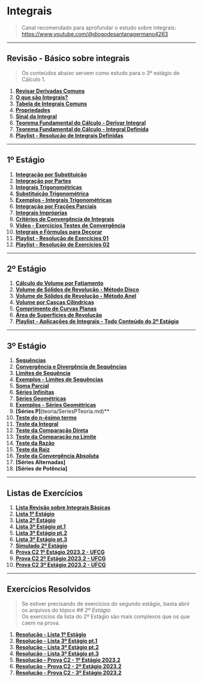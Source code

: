 # Integrais

> Canal recomendado para aprofundar o estudo sobre integrais: https://www.youtube.com/@diogodesantanagermano4263

---
## Revisão - Básico sobre integrais

> Os conteúdos abaixo servem como estudo para o 3º estágio de Cálculo 1.<br>

1. **[Revisar Derivadas Comuns](https://github.com/joao-pedro-angelo/AventurasPi/blob/main/calculo1/pdfs/tabelaDerivadas.pdf)**
2. **[O que são Integrais?](teoria/IntegraisIntroducao.md)**
3. **[Tabela de Integrais Comuns](pdfs/tabelaIntegrais.pdf)**
4. **[Propriedades](teoria/PropriedadesIntegrais.md)**
5. **[Sinal da Integral](teoria/SinalDaIntegral.md)**
6. **[Teorema Fundamental do Cálculo - Derivar Integral](teoria/DerivarIntegral.md)**
7. **[Teorema Fundamental do Cálculo - Integral Definida](teoria/IntegralDefinida.md)**
8. **[Playlist - Resolução de Integrais Definidas](https://www.youtube.com/playlist?list=PLSP4PNEIJatVgEQUSTaSqp4D8I4ZQKcda)**

---
## 1º Estágio

1. **[Integração por Substituição](pdfs/Metodo-da-substituicao.pdf)**
2. **[Integração por Partes](pdfs/Integracao-por-partes.pdf)**
3. **[Integrais Trigonométricas](teoria/SenoCasosEspeciaisDeIntegrais.md)**
4. **[Substituição Trigonométrica](pdfs/SubstituicaoTrigonometrica1.pdf)**
5. **[Exemplos - Integrais Trigonométricas](resolucoes/resolucaoIntegraisTrigonometricas/README.md)**
6. **[Integração por Frações Parciais](pdfs/IntegracaoPorFracoesParciais.pdf)**
7. **[Integrais Impróprias](pdfs/integraisimproprias.pdf)**
8. **[Critérios de Convergência de Integrais](teoria/CriteriosConvergenciaDeIntegrais.md)**
9. **[Vídeo - Exercícios Testes de Convergência](https://youtu.be/7jhEVZt9_z4?list=PLUdN13q_LrwqmIekdg8Ncqp0PsV1MyxYd)**
10. **[Integrais e Fórmulas para Decorar](teoria/Decorar.md)**
11. **[Playlist - Resolução de Exercícios 01](https://www.youtube.com/playlist?list=PLUdN13q_LrwqmIekdg8Ncqp0PsV1MyxYd)**
12. **[Playlist - Resolução de Exercícios 02](https://www.youtube.com/playlist?list=PLhSDZSsofXGNuFTlwweS7yGZRwAeRAX4V)**

---
## 2º Estágio 

1. **[Cálculo do Volume por Fatiamento](resolucoes/resolucaoLista02/volumePorFatiamento.md)**
2. **[Volume de Sólidos de Revolução - Método Disco](resolucoes/resolucaoLista02/volumePorDisco.md)**
3. **[Volume de Sólidos de Revolução - Método Anel](resolucoes/resolucaoLista02/volumeMetodoAnel.md)**
4. **[Volume por Cascas Cilíndricas](resolucoes/resolucaoLista02/volumeCascaCilindrica.md)**
5. **[Comprimento de Curvas Planas](teoria/curvasPlanas.pdf)**
6. **[Área de Superfícies de Revolução](teoria/areaSuperficiesCalc2.pdf)**
7. **[Playlist - Aplicações de Integrais - Todo Conteúdo do 2º Estágio](https://www.youtube.com/playlist?list=PLUdN13q_LrwpyA861yPkeFl6j8UW-37a7)**

---
## 3º Estágio

1. **[Sequências](teoria/sequenciasDefinicao.md)**
2. **[Convergência e Divergência de Sequências](teoria/convergenciaDivergenciaSequencias.md)**
3. **[Limites de Sequência](teoria/limitesDeSequencias.md)**
4. **[Exemplos - Limites de Sequências](teoria/exSequencias.md)**
5. **[Soma Parcial](teoria/somaParcial.md)**
6. **[Séries Infinitas](teoria/seriesInfinitas.md)**
7. **[Séries Geométricas](teoria/seriesGeometricas.md)**
8. **[Exemplos - Séries Geométricas](teoria/exemplosSeriesGeometricas.md)**
9. **[Séries P]**(teoria/SeriesPTeoria.md)**
10. **[Teste do n-ésimo termo](teoria/testeDoNesimoTermo.md)**
11. **[Teste da Integral](teoria/testeDaIntegral.md)**
12. **[Teste da Comparação Direta](teoria/testeDaComparacaoDireta.md)**
13. **[Teste da Comparação no Limite](teoria/testeDaComparacaoNoLimite.md)**
14. **[Teste da Razão](teoria/testeDaRazao.md)**
15. **[Teste da Raiz](teoria/testeDaRaiz.md)**
16. **[Teste da Convergência Absoluta](teoria/testeDaConvergenciaAbsoluta.md)**
17. **[Séries Alternadas]**
18. **[Séries de Potência]**

---
## Listas de Exercícios

1. **[Lista Revisão sobre Integrais Básicas](pdfs/IntegraisEx01.pdf)**
2. **[Lista 1º Estágio](pdfs/Lista1.pdf)**
3. **[Lista 2º Estágio](pdfs/Lista2.pdf)**
4. **[Lista 3º Estágio pt.1](pdfs/Lista3.pdf)**
5. **[Lista 3º Estágio pt.2](pdfs/Lista4.pdf)**
6. **[Lista 3º Estágio pt.3](pdfs/lista05SeriesAlternadas.png)**
7. **[Simulado 2º Estágio](pdfs/simulado_calculo_integral.md)**
8. **[Prova C2 1º Estágio 2023.2 - UFCG](pdfs/calc2prova1.pdf)**
9. **[Prova C2 2º Estágio 2023.2 - UFCG](pdfs/calc2prova2.pdf)**
10. **[Prova C2 3º Estágio 2023.2 - UFCG](pdfs/teste3-20232.pdf)**

---
## Exercícios Resolvidos

> Se estiver precisando de exercícios do segundo estágio, basta abrir os arquivos do tópico *## 2º Estágio*<br>
> Os exercícios da lista do 2º Estágio são mais complexos que os que caem na prova.

1. **[Resolução - Lista 1º Estágio](resolucoes/resolucaoLista01/README.md)**
2. **[Resolução - Lista 3º Estágio pt.1](resolucoes/resolucaoLista03/README.md)**
3. **[Resolução - Lista 3º Estágio pt.2](resolucoes/resolucaoLista04/README.md)**
4. **[Resolução - Lista 3º Estágio pt.3](resolucoes/resolucaoLista05/README.md)**
5. **[Resolução - Prova C2 - 1º Estágio 2023.2](pdfs/calc2Prova1Resol.jpeg)**
6. **[Resolução - Prova C2 - 2º Estágio 2023.2](pdfs/calc2Prova2Resol.jpeg)**
7. **[Resolução - Prova C2 - 3º Estágio 2023.2](resolucoes/resolucaoProva3/README.md)**
